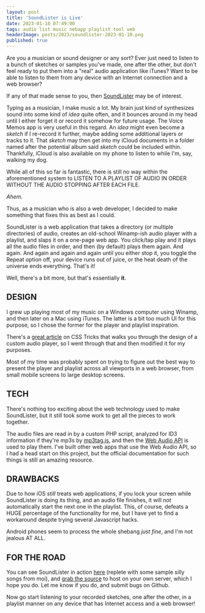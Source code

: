 ```yaml
---
layout: post
title: 'SoundLister is Live'
date: 2023-01-10 07:49:00
tags: audio list music nebapp playlist tool web
headerImage: posts/2023/soundlister-2023-01-10.png
published: true
---
```


Are you a musician or sound designer or any sort? Ever just need to listen to a bunch of sketches or samples you've made, one after the other, but don't feel ready to put them into a "real" audio application like iTunes? Want to be able to listen to them from any device with an Internet connection and a web browser?

If any of that made sense to you, then <a href="https://soundlister.neb.host">SoundLister</a> may be of interest.

<!--more-->

Typing as a musician, I make music a lot. My brain just kind of synthesizes sound into some kind of *idea* quite often, and it bounces around in my head until I either forget it or record it somehow for future usage. The Voice Memos app is very useful in this regard. An *idea* might even become a *sketch* if I re-record it further, maybe adding some additional layers or tracks to it. That *sketch* may then get into my iCloud documents in a folder named after the potential album said *sketch* could be included within. Thankfully, iCloud is also available on my phone to listen to while I'm, say, walking my dog.

While all of this so far is fantastic, there is still no way within the aforementioned system to LISTEN TO A PLAYLIST OF AUDIO IN ORDER WITHOUT THE AUDIO STOPPING AFTER EACH FILE.

*Ahem*.

Thus, as a musician who is also a web developer, I decided to make something that fixes this as best as I could.

SoundLister is a web application that takes a directory (or multiple directories) of audio, creates an old-school Winamp-ish audio player with a playlist, and slaps it on a one-page web app. You click/tap play and it plays all the audio files in order, and then (by default) plays them again. And again. And again and again and again until you either stop it, you toggle the Repeat option off, your device runs out of juice, or the heat death of the universe ends everything. That's it!

Well, there's a bit more, but that's essentially **it**.

## DESIGN

I grew up playing most of my music on a Windows computer using Winamp, and then later on a Mac using iTunes. The latter is a bit too much UI for this purpose, so I chose the former for the player and playlist inspiration.

There's a <a href="https://css-tricks.com/lets-create-a-custom-audio-player">great article</a> on CSS Tricks that walks you through the design of a custom audio player, so I went through that and then modified it for my purposes.

Most of my time was probably spent on trying to figure out the best way to present the player and playlist across all viewports in a web browser, from small mobile screens to large desktop screens.

## TECH

There's nothing too exciting about the web technology used to make SoundLister, but it still took some work to get all the pieces to work together.

The audio files are read in by a custom PHP script, analyzed for ID3 information if they're mp3s by <a href="https://github.com/eidoriantan/mp3tag.js">mp3tag.js</a>, and then the <a href="https://developer.mozilla.org/en-US/docs/Web/API/Web_Audio_API">Web Audio API</a> is used to play them. I've built other web apps that use the Web Audio API, so I had a head start on this project, but the official documentation for such things is still an amazing resource.

## DRAWBACKS

Due to how iOS *still* treats web applications, if you lock your screen while SoundLister is doing its thing, and an audio file finishes, it will *not* automatically start the next one in the playlist. This, of course, defeats a HUGE percentage of the functionality for me, but I have yet to find a workaround despite trying several Javascript hacks.

Android phones seem to process the whole shebang *just fine*, and I'm not jealous AT ALL.

## FOR THE ROAD

You can see SoundLister in action <a href="https://soundlister.neb.host">here</a> (replete with some sample silly songs from moi), and <a href="https://github.com/michaelchadwick/soundlister">grab the source</a> to host on your own server, which I hope you do. Let me know if you do, and submit bugs on Github.

Now go start listening to your recorded sketches, one after the other, in a playlist manner on any device that has Internet access and a web browser!
